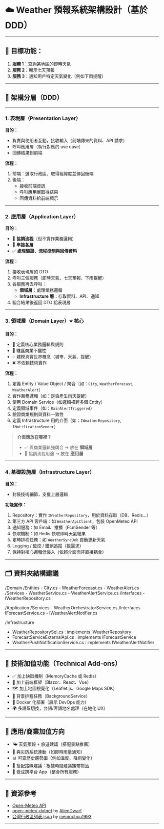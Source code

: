 # ☁️ Weather 預報系統架構設計（基於 DDD）

---

## 🎯 目標功能：

1. **服務 1**：查詢某地區的即時天氣  
2. **服務 2**：顯示七天預報  
3. **服務 3**：通知用戶特定天氣變化（例如下雨提醒）

---

## 🧱 架構分層（DDD）

---

### 1. 表現層（Presentation Layer）

**目的：**  
- 負責與使用者互動，接收輸入（前端傳來的資料、API 請求）
- 呼叫應用層（執行對應的 use case）
- 回傳結果到前端

**流程：**
1. 前端：選取行政區、取得經緯度並傳回後端
2. 後端：
   - 接收前端資訊
   - 呼叫應用層取得結果
   - 回傳資料給前端顯示

---

### 2. 應用層（Application Layer）

**目的：**
- 🧩 **協調流程**（但不實作業務邏輯）
- 🔗 **串接各層**
- ✅ **處理驗證、流程控制與回傳資料**

**流程：**
1. 接收表現層的 DTO
2. 呼叫三個服務（即時天氣、七天預報、下雨提醒）
3. 各服務再去呼叫：
   - **領域層**：處理業務邏輯
   - **Infrastructure 層**：存取資料、API、通知
4. 組合結果後返回 DTO 給表現層

---

### 3. 領域層（Domain Layer）⭐️ 核心

**目的：**
- 🧠 定義核心業務邏輯與規則
- 🔐 維護商業不變性
- 💡 建模真實世界概念（城市、天氣、提醒）
- ❌ 不依賴技術實作

**流程：**
1. 定義 Entity / Value Object / 聚合（如：`City`, `WeatherForecast`, `WeatherAlert`）
2. 實作業務邏輯（如：是否產生雨天提醒）
3. 使用 Domain Service（如邏輯橫跨多個 Entity）
4. 定義領域事件（如：`RainAlertTriggered`）
5. 驗證商業規則與資料一致性
6. 定義 Infrastructure 用的介面（如：`IWeatherRepository`, `INotificationSender`）

> **介面應放在哪裡？**  
> - ✅ 與商業邏輯強耦合 → 放在 **領域層**  
> - 🧩 協調流程用途 → 放在 **應用層**

---

### 4. 基礎設施層（Infrastructure Layer）

**目的：**
- 封裝技術細節，支援上層邏輯

**功能實作：**
1. Repository：實作 `IWeatherRepository`，用於資料存取（DB、Redis...）
2. 第三方 API 客戶端：如 `WeatherApiClient`，包裝 OpenMeteo API
3. 通知服務：如 Email、推播（FcmSender 等）
4. 快取機制：如 Redis 快取即時天氣結果
5. 定時排程任務：如 `WeatherSyncJob` 自動更新天氣
6. Logging / 監控 / 錯誤追蹤（視需求）
7. 保持對核心邏輯低侵入（依賴介面而非直接耦合）

---

## 🗂️ 資料夾結構建議

/Domain
  /Entities
    - City.cs
    - WeatherForecast.cs
    - WeatherAlert.cs
  /Services
    - WeatherService.cs
    - WeatherAlertService.cs
  /Interfaces
    - IWeatherRepository.cs

/Application
  /Services
    - WeatherOrchestratorService.cs
  /Interfaces
    - IForecastService.cs
    - IWeatherAlertNotifier.cs

/Infrastructure
  - WeatherRepositorySql.cs : implements IWeatherRepository
  - ForecastServiceExternalApi.cs : implements IForecastService
  - WeatherPushNotificationService.cs : implements IWeatherAlertNotifier
---

## 🧪 技術加值功能（Technical Add-ons）

- ✅ 加上快取機制（MemoryCache 或 Redis）
- 🎨 加上前端框架（Blazor、React、Vue）
- 🗺️ 加上地圖視覺化（Leaflet.js、Google Maps SDK）
- 🔁 背景排程任務（BackgroundService）
- 🐳 Docker 化部署（展示 DevOps 能力）
- 🌍 多語系切換，台語/客語地名處理（在地化 UX）

---

## 💼 應用/商業加值方向

- 🌤️ 天氣預報 + 旅遊建議（搭配景點推薦）
- 🚨 與災防系統連動（如即時雨量通知）
- 📊 可查歷史趨勢圖（例如溫度、降雨變化）
- 🧳 搭配路線建議：根據時間建議攜帶物品
- 📱 做成跨平台 App（整合所有服務）

---

## 🔗 資源參考

- [Open-Meteo API](https://open-meteo.com/en/docs?latitude=25.033&longitude=121.5654&hourly=temperature_2m,rain,precipitation_probability,apparent_temperature)
- [open-meteo-dotnet](https://github.com/AlienDwarf/open-meteo-dotnet) by [AlienDwarf](https://github.com/AlienDwarf)
- [台灣行政區列表.json](https://gist.github.com/memochou1993/aa9b6b1185221f88a03109f10d32e5e2) by [memochou1993](https://gist.github.com/memochou1993)

---
